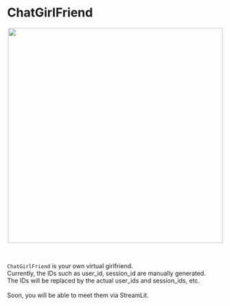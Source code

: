 # ChatGirlFriend
<p align='center'>
  <img width=500 src='https://github.com/jasonheesanglee/ChatGirlFriend/assets/123557477/fc1a5236-4522-458c-ac58-d866d6172ba8'>
</p><br>

`ChatGirlFriend` is your own virtual girlfriend.<br>
Currently, the IDs such as user_id, session_id are manually generated.<br>
The IDs will be replaced by the actual user_ids and session_ids, etc.<br><br>
Soon, you will be able to meet them via StreamLit.
